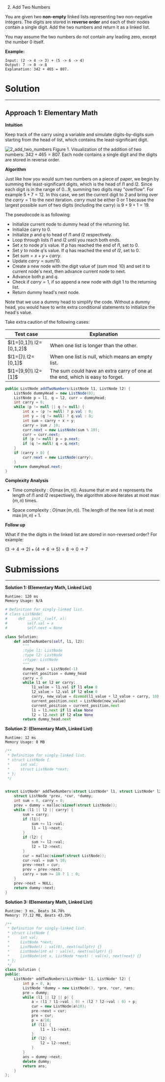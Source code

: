 2. Add Two Numbers

You are given two **non-empty** linked lists representing two non-negative integers. The digits are stored in **reverse order** and each of their nodes contain a single digit. Add the two numbers and return it as a linked list.

You may assume the two numbers do not contain any leading zero, except the number 0 itself.

**Example:**

```
Input: (2 -> 4 -> 3) + (5 -> 6 -> 4)
Output: 7 -> 0 -> 8
Explanation: 342 + 465 = 807.
```

# Solution
---
## Approach 1: Elementary Math
**Intuition**

Keep track of the carry using a variable and simulate digits-by-digits sum starting from the head of list, which contains the least-significant digit.

![2_add_two_numbers](img/2_add_two_numbers.svg)
Figure 1. Visualization of the addition of two numbers: $342 + 465 = 807$.
Each node contains a single digit and the digits are stored in reverse order.

**Algorithm**

Just like how you would sum two numbers on a piece of paper, we begin by summing the least-significant digits, which is the head of $l1$ and $l2$. Since each digit is in the range of $0 \ldots 9$, summing two digits may "overflow". For example $5 + 7 = 12$. In this case, we set the current digit to $2$ and bring over the $carry = 1$ to the next iteration. $carry$ must be either $0$ or $1$ because the largest possible sum of two digits (including the carry) is $9 + 9 + 1 = 19$.

The pseudocode is as following:

* Initialize current node to dummy head of the returning list.
* Initialize carry to $0$.
* Initialize $p$ and $q$ to head of $l1$ and $l2$ respectively.
* Loop through lists $l1$ and $l2$ until you reach both ends.
* Set $x$ to node $p$'s value. If $p$ has reached the end of $l1$, set to $0$.
* Set $y$ to node $q$'s value. If $q$ has reached the end of $l2$, set to $0$.
* Set $sum = x + y + carry$.
* Update $carry = sum / 10$.
* Create a new node with the digit value of $(sum \bmod 10)$ and set it to current node's next, then advance current node to next.
* Advance both $p$ and $q$.
* Check if $carry = 1$, if so append a new node with digit $1$ to the returning list.
* Return dummy head's next node.

Note that we use a dummy head to simplify the code. Without a dummy head, you would have to write extra conditional statements to initialize the head's value.

Take extra caution of the following cases:

| Test case                 | Explanation |
|---------------------------|-------------|
| $l1=[0,1]\\ l2=[0,1,2]$   | When one list is longer than the other. |
| $l1=[]\\ l2=[0,1]$        | When one list is null, which means an empty list. |
| $l1=[9,9]\\ l2=[1]$       | The sum could have an extra carry of one at the end, which is easy to forget. |

```java
public ListNode addTwoNumbers(ListNode l1, ListNode l2) {
    ListNode dummyHead = new ListNode(0);
    ListNode p = l1, q = l2, curr = dummyHead;
    int carry = 0;
    while (p != null || q != null) {
        int x = (p != null) ? p.val : 0;
        int y = (q != null) ? q.val : 0;
        int sum = carry + x + y;
        carry = sum / 10;
        curr.next = new ListNode(sum % 10);
        curr = curr.next;
        if (p != null) p = p.next;
        if (q != null) q = q.next;
    }
    if (carry > 0) {
        curr.next = new ListNode(carry);
    }
    return dummyHead.next;
}
```

**Complexity Analysis**

* Time complexity : $O(\max(m, n))$. Assume that $m$ and $n$ represents the length of $l1$ and $l2$ respectively, the algorithm above iterates at most $\max(m, n)$ times.

* Space complexity : $O(\max(m, n))$. The length of the new list is at most $\max(m,n) + 1$.

**Follow up**

What if the the digits in the linked list are stored in non-reversed order? For example:

$(3 \to 4 \to 2) + (4 \to 6 \to 5) = 8 \to 0 \to 7$

# Submissions
---
**Solution 1: (Elementary Math, Linked List)**
```
Runtime: 120 ms
Memory Usage: N/A
```
```python
# Definition for singly-linked list.
# class ListNode:
#     def __init__(self, x):
#         self.val = x
#         self.next = None

class Solution:
    def addTwoNumbers(self, l1, l2):
        """
        :type l1: ListNode
        :type l2: ListNode
        :rtype: ListNode
        """
        dummy_head = ListNode(-1)
        current_position = dummy_head
        carry = 0
        while l1 or l2 or carry:
            l1_value = l1.val if l1 else 0
            l2_value = l2.val if l2 else 0
            carry, new_value = divmod(l1_value + l2_value + carry, 10)
            current_position.next = ListNode(new_value)
            current_position = current_position.next
            l1 = l1.next if l1 else None
            l2 = l2.next if l2 else None
        return dummy_head.next
```

**Solution 2: (Elementary Math, Linked List)**
```
Runtime: 12 ms
Memory Usage: 8 MB
```
```c
/**
 * Definition for singly-linked list.
 * struct ListNode {
 *     int val;
 *     struct ListNode *next;
 * };
 */


struct ListNode* addTwoNumbers(struct ListNode* l1, struct ListNode* l2){
    struct ListNode *prev, *cur, *dummy;
    int sum = 0, carry = 0;
    prev = dummy = malloc(sizeof(struct ListNode));
    while (l1 || l2 || carry) {
        sum = carry;
        if (l1){
            sum += l1->val;
            l1 = l1->next;
        }
        if (l2) {
            sum += l2->val;
            l2 = l2->next;
        }
        cur = malloc(sizeof(struct ListNode));
        cur->val = sum % 10;
        prev->next = cur;
        prev = prev->next;
        carry = sum >= 10 ? 1 : 0;
    }
    prev->next = NULL;
    return dummy->next;
}
```

**Solution 3: (Elementary Math, Linked List)**
```
Runtime: 3 ms, Beats 34.78%
Memory: 77.12 MB, Beats 43.39%
```
```c++
/**
 * Definition for singly-linked list.
 * struct ListNode {
 *     int val;
 *     ListNode *next;
 *     ListNode() : val(0), next(nullptr) {}
 *     ListNode(int x) : val(x), next(nullptr) {}
 *     ListNode(int x, ListNode *next) : val(x), next(next) {}
 * };
 */
class Solution {
public:
    ListNode* addTwoNumbers(ListNode* l1, ListNode* l2) {
        int p = 0, a;
        ListNode *dummy = new ListNode(), *pre, *cur, *ans;
        pre = dummy;
        while (l1 || l2 || p) {
            a = (l1 ? l1->val : 0) + (l2 ? l2->val : 0) + p;
            cur = new ListNode(a%10);
            pre->next = cur;
            pre = cur;
            p = a/10;
            if (l1) {
                l1 = l1->next;
            }
            if (l2) {
                l2 = l2->next;
            }
        }
        ans = dummy->next;
        delete dummy;
        return ans;
    }
};
```
